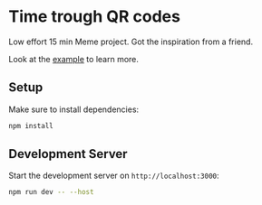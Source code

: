 # Time trough QR codes

Low effort 15 min Meme project. Got the inspiration from a friend.

Look at the [example](https://qrtime.ninodejong.nl/) to learn more.


## Setup

Make sure to install dependencies:

```bash
npm install
```

## Development Server

Start the development server on `http://localhost:3000`:

```bash
npm run dev -- --host
```

